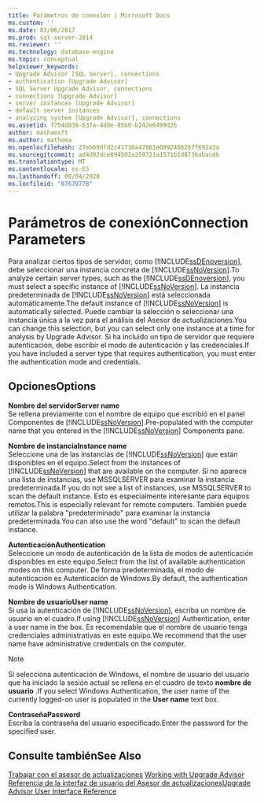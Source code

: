 ```yaml
---
title: Parámetros de conexión | Microsoft Docs
ms.custom: ''
ms.date: 03/06/2017
ms.prod: sql-server-2014
ms.reviewer: ''
ms.technology: database-engine
ms.topic: conceptual
helpviewer_keywords:
- Upgrade Advisor [SQL Server], connections
- authentication [Upgrade Advisor]
- SQL Server Upgrade Advisor, connections
- connections [Upgrade Advisor]
- server instances [Upgrade Advisor]
- default server instances
- analyzing system [Upgrade Advisor], connections
ms.assetid: f754d038-637a-4d8e-85b0-b242e6499d26
author: mashamsft
ms.author: mathoma
ms.openlocfilehash: 27eb69dfd2c41710a47861e0992486267f692a3a
ms.sourcegitcommit: ad4d92dce894592a259721a1571b1d8736abacdb
ms.translationtype: MT
ms.contentlocale: es-ES
ms.lasthandoff: 08/04/2020
ms.locfileid: "87670778"
---
```

# <a name="connection-parameters"></a><span data-ttu-id="8bab8-102">Parámetros de conexión</span><span class="sxs-lookup"><span data-stu-id="8bab8-102">Connection Parameters</span></span>
  <span data-ttu-id="8bab8-103">Para analizar ciertos tipos de servidor, como [!INCLUDE[ssDEnoversion](../../includes/ssdenoversion-md.md)], debe seleccionar una instancia concreta de [!INCLUDE[ssNoVersion](../../includes/ssnoversion-md.md)].</span><span class="sxs-lookup"><span data-stu-id="8bab8-103">To analyze certain server types, such as the [!INCLUDE[ssDEnoversion](../../includes/ssdenoversion-md.md)], you must select a specific instance of [!INCLUDE[ssNoVersion](../../includes/ssnoversion-md.md)].</span></span> <span data-ttu-id="8bab8-104">La instancia predeterminada de [!INCLUDE[ssNoVersion](../../includes/ssnoversion-md.md)] está seleccionada automáticamente.</span><span class="sxs-lookup"><span data-stu-id="8bab8-104">The default instance of [!INCLUDE[ssNoVersion](../../includes/ssnoversion-md.md)] is automatically selected.</span></span> <span data-ttu-id="8bab8-105">Puede cambiar la selección o seleccionar una instancia única a la vez para el análisis del Asesor de actualizaciones.</span><span class="sxs-lookup"><span data-stu-id="8bab8-105">You can change this selection, but you can select only one instance at a time for analysis by Upgrade Advisor.</span></span> <span data-ttu-id="8bab8-106">Si ha incluido un tipo de servidor que requiere autenticación, debe escribir el modo de autenticación y las credenciales.</span><span class="sxs-lookup"><span data-stu-id="8bab8-106">If you have included a server type that requires authentication, you must enter the authentication mode and credentials.</span></span>  
  
## <a name="options"></a><span data-ttu-id="8bab8-107">Opciones</span><span class="sxs-lookup"><span data-stu-id="8bab8-107">Options</span></span>  
 <span data-ttu-id="8bab8-108">**Nombre del servidor**</span><span class="sxs-lookup"><span data-stu-id="8bab8-108">**Server name**</span></span>  
 <span data-ttu-id="8bab8-109">Se rellena previamente con el nombre de equipo que escribió en el panel Componentes de [!INCLUDE[ssNoVersion](../../includes/ssnoversion-md.md)].</span><span class="sxs-lookup"><span data-stu-id="8bab8-109">Pre-populated with the computer name that you entered in the [!INCLUDE[ssNoVersion](../../includes/ssnoversion-md.md)] Components pane.</span></span>  
  
 <span data-ttu-id="8bab8-110">**Nombre de instancia**</span><span class="sxs-lookup"><span data-stu-id="8bab8-110">**Instance name**</span></span>  
 <span data-ttu-id="8bab8-111">Seleccione una de las instancias de [!INCLUDE[ssNoVersion](../../includes/ssnoversion-md.md)] que están disponibles en el equipo.</span><span class="sxs-lookup"><span data-stu-id="8bab8-111">Select from the instances of [!INCLUDE[ssNoVersion](../../includes/ssnoversion-md.md)] that are available on the computer.</span></span> <span data-ttu-id="8bab8-112">Si no aparece una lista de instancias, use MSSQLSERVER para examinar la instancia predeterminada.</span><span class="sxs-lookup"><span data-stu-id="8bab8-112">If you do not see a list of instances, use MSSQLSERVER to scan the default instance.</span></span> <span data-ttu-id="8bab8-113">Esto es especialmente interesante para equipos remotos.</span><span class="sxs-lookup"><span data-stu-id="8bab8-113">This is especially relevant for remote computers.</span></span> <span data-ttu-id="8bab8-114">También puede utilizar la palabra "predeterminado" para examinar la instancia predeterminada.</span><span class="sxs-lookup"><span data-stu-id="8bab8-114">You can also use the word "default" to scan the default instance.</span></span>  
  
 <span data-ttu-id="8bab8-115">**Autenticación**</span><span class="sxs-lookup"><span data-stu-id="8bab8-115">**Authentication**</span></span>  
 <span data-ttu-id="8bab8-116">Seleccione un modo de autenticación de la lista de modos de autenticación disponibles en este equipo.</span><span class="sxs-lookup"><span data-stu-id="8bab8-116">Select from the list of available authentication modes on this computer.</span></span> <span data-ttu-id="8bab8-117">De forma predeterminada, el modo de autenticación es Autenticación de Windows.</span><span class="sxs-lookup"><span data-stu-id="8bab8-117">By default, the authentication mode is Windows Authentication.</span></span>  
  
 <span data-ttu-id="8bab8-118">**Nombre de usuario**</span><span class="sxs-lookup"><span data-stu-id="8bab8-118">**User name**</span></span>  
 <span data-ttu-id="8bab8-119">Si usa la autenticación de [!INCLUDE[ssNoVersion](../../includes/ssnoversion-md.md)], escriba un nombre de usuario en el cuadro.</span><span class="sxs-lookup"><span data-stu-id="8bab8-119">If using [!INCLUDE[ssNoVersion](../../includes/ssnoversion-md.md)] Authentication, enter a user name in the box.</span></span> <span data-ttu-id="8bab8-120">Es recomendable que el nombre de usuario tenga credenciales administrativas en este equipo.</span><span class="sxs-lookup"><span data-stu-id="8bab8-120">We recommend that the user name have administrative credentials on the computer.</span></span>  
  
> [!NOTE]  
>  <span data-ttu-id="8bab8-121">Si selecciona autenticación de Windows, el nombre de usuario del usuario que ha iniciado la sesión actual se rellena en el cuadro de texto **nombre de usuario** .</span><span class="sxs-lookup"><span data-stu-id="8bab8-121">If you select Windows Authentication, the user name of the currently logged-on user is populated in the **User name** text box.</span></span>  
  
 <span data-ttu-id="8bab8-122">**Contraseña**</span><span class="sxs-lookup"><span data-stu-id="8bab8-122">**Password**</span></span>  
 <span data-ttu-id="8bab8-123">Escriba la contraseña del usuario especificado.</span><span class="sxs-lookup"><span data-stu-id="8bab8-123">Enter the password for the specified user.</span></span>  
  
## <a name="see-also"></a><span data-ttu-id="8bab8-124">Consulte también</span><span class="sxs-lookup"><span data-stu-id="8bab8-124">See Also</span></span>  
 <span data-ttu-id="8bab8-125">[Trabajar con el asesor de actualizaciones](../../../2014/sql-server/install/working-with-upgrade-advisor.md) </span><span class="sxs-lookup"><span data-stu-id="8bab8-125">[Working with Upgrade Advisor](../../../2014/sql-server/install/working-with-upgrade-advisor.md) </span></span>  
 [<span data-ttu-id="8bab8-126">Referencia de la interfaz de usuario del Asesor de actualizaciones</span><span class="sxs-lookup"><span data-stu-id="8bab8-126">Upgrade Advisor User Interface Reference</span></span>](../../../2014/sql-server/install/upgrade-advisor-user-interface-reference.md)  
  
  
